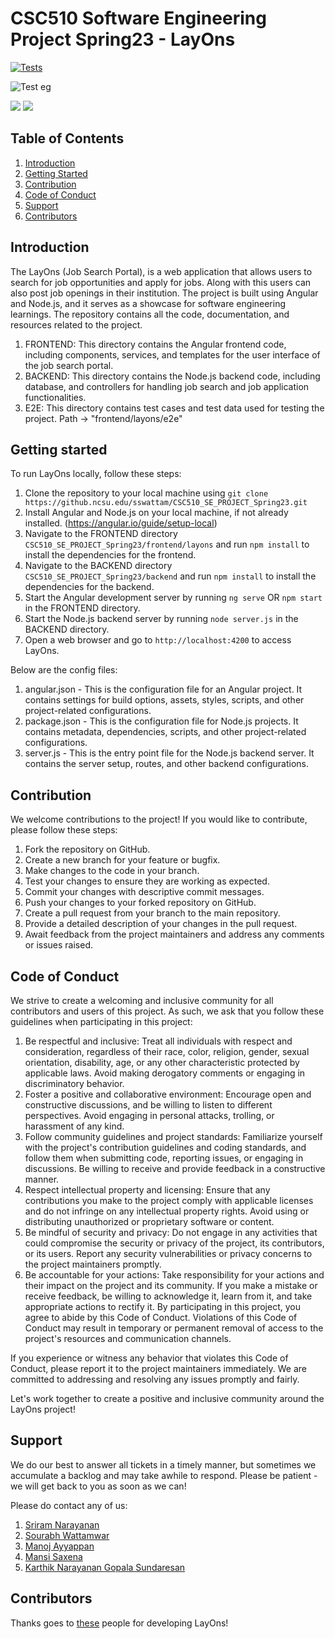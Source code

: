 # CSC510 Software Engineering Project Spring23 - LayOns

[![Tests](https://github.ncsu.edu/sswattam/CSC510_SE_PROJECT_Spring23/actions/workflows/testing.yaml/badge.svg)](https://github.com/sswattam/CSC510_SE_PROJECT_Spring23/actions/workflows/testing.yaml)

![Test eg](https://github.ncsu.edu/sswattam/CSC510_SE_PROJECT_Spring23/actions/workflows/testing.yaml/badge.svg)

<img src="https://img.shields.io/codacy/coverage/github.ncsu.edu/sswattam/CSC510_SE_PROJECT_Spring23"></img>
<img src="https://img.shields.io/github/languages/code-size/sswattam/CSC510_SE_PROJECT_Spring23"></img>

## Table of Contents
1. [Introduction](#introduction)
2. [Getting Started](#getting-started)
3. [Contribution](#contribution)
4. [Code of Conduct](#code-of-conduct)
5. [Support](#support)
6. [Contributors](#contributors)

## Introduction
The LayOns (Job Search Portal), is a web application that allows users to search for job opportunities and apply for jobs. Along with this users can also post job openings in their institution. The project is built using Angular and Node.js, and it serves as a showcase for software engineering learnings. The repository contains all the code, documentation, and resources related to the project.

1. FRONTEND: This directory contains the Angular frontend code, including components, services, and templates for the user interface of the job search portal.
2. BACKEND: This directory contains the Node.js backend code, including database, and controllers for handling job search and job application functionalities.
3. E2E: This directory contains test cases and test data used for testing the project. Path -> "frontend/layons/e2e"

## Getting started
To run LayOns locally, follow these steps:

1. Clone the repository to your local machine using `git clone https://github.ncsu.edu/sswattam/CSC510_SE_PROJECT_Spring23.git`
2. Install Angular and Node.js on your local machine, if not already installed. (https://angular.io/guide/setup-local)
3. Navigate to the FRONTEND directory `CSC510_SE_PROJECT_Spring23/frontend/layons` and run `npm install` to install the dependencies for the frontend.
4. Navigate to the BACKEND directory `CSC510_SE_PROJECT_Spring23/backend` and run `npm install` to install the dependencies for the backend.
5. Start the Angular development server by running `ng serve` OR `npm start` in the FRONTEND directory.
6. Start the Node.js backend server by running `node server.js` in the BACKEND directory.
7. Open a web browser and go to `http://localhost:4200` to access LayOns.

Below are the config files:

1. angular.json - This is the configuration file for an Angular project. It contains settings for build options, assets, styles, scripts, and other project-related configurations.
2. package.json - This is the configuration file for Node.js projects. It contains metadata, dependencies, scripts, and other project-related configurations.
3. server.js - This is the entry point file for the Node.js backend server. It contains the server setup, routes, and other backend configurations.

## Contribution
We welcome contributions to the project! If you would like to contribute, please follow these steps:

1. Fork the repository on GitHub.
2. Create a new branch for your feature or bugfix.
3. Make changes to the code in your branch.
4. Test your changes to ensure they are working as expected.
5. Commit your changes with descriptive commit messages.
6. Push your changes to your forked repository on GitHub.
7. Create a pull request from your branch to the main repository.
8. Provide a detailed description of your changes in the pull request.
9. Await feedback from the project maintainers and address any comments or issues raised.

## Code of Conduct
We strive to create a welcoming and inclusive community for all contributors and users of this project. As such, we ask that you follow these guidelines when participating in this project:

1. Be respectful and inclusive: Treat all individuals with respect and consideration, regardless of their race, color, religion, gender, sexual orientation, disability, age, or any other characteristic protected by applicable laws. Avoid making derogatory comments or engaging in discriminatory behavior.
2. Foster a positive and collaborative environment: Encourage open and constructive discussions, and be willing to listen to different perspectives. Avoid engaging in personal attacks, trolling, or harassment of any kind.
3. Follow community guidelines and project standards: Familiarize yourself with the project's contribution guidelines and coding standards, and follow them when submitting code, reporting issues, or engaging in discussions. Be willing to receive and provide feedback in a constructive manner.
4. Respect intellectual property and licensing: Ensure that any contributions you make to the project comply with applicable licenses and do not infringe on any intellectual property rights. Avoid using or distributing unauthorized or proprietary software or content.
5. Be mindful of security and privacy: Do not engage in any activities that could compromise the security or privacy of the project, its contributors, or its users. Report any security vulnerabilities or privacy concerns to the project maintainers promptly.
6. Be accountable for your actions: Take responsibility for your actions and their impact on the project and its community. If you make a mistake or receive feedback, be willing to acknowledge it, learn from it, and take appropriate actions to rectify it.
By participating in this project, you agree to abide by this Code of Conduct. Violations of this Code of Conduct may result in temporary or permanent removal of access to the project's resources and communication channels.

If you experience or witness any behavior that violates this Code of Conduct, please report it to the project maintainers immediately. We are committed to addressing and resolving any issues promptly and fairly.

Let's work together to create a positive and inclusive community around the LayOns project!

## Support

We do our best to answer all tickets in a timely manner, but sometimes we accumulate a backlog and may take awhile to respond. Please be patient - we will get back to you as soon as we can!

Please do contact any of us:

1. [Sriram Narayanan](snaray24@ncsu.edu)
2. [Sourabh Wattamwar](sswattam@ncsu.edu)
3. [Manoj Ayyappan](mayyapp@ncsu.edu)
4. [Mansi Saxena](msaxena4@ncsu.edu)
5. [Karthik Narayanan Gopala Sundaresan](kgopala3@ncsu.edu)

## Contributors
Thanks goes to [these](https://github.ncsu.edu/sswattam/CSC510_SE_PROJECT_Spring23/graphs/contributors) people for developing LayOns!